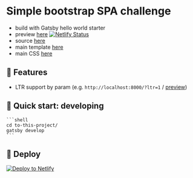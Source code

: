 # Simple bootstrap SPA challenge

- build with Gatsby hello world starter
- preview [here](https://fxbb.netlify.app) [![Netlify Status](https://api.netlify.com/api/v1/badges/f0ab988c-14fd-4e26-b87d-973cfd02c32b/deploy-status)](https://app.netlify.com/sites/fxbb/deploys)
- source [here](https://github.com/bunnywong/fxbb/tree/master/src)
- main template [here](https://github.com/bunnywong/fxbb/blob/master/src/pages/index.js)
- main CSS [here](https://github.com/bunnywong/fxbb/blob/master/src/style.css)

## 🚀 Features

- LTR support by param (e.g. `http://localhost:8000/?ltr=1` / [preview](https://fxbb.netlify.app?ltr=1))

## 🚀 Quick start: developing

    ```shell
    cd to-this-project/
    gatsby develop
    ```

## 💫 Deploy

[![Deploy to Netlify](https://www.netlify.com/img/deploy/button.svg)](https://app.netlify.com/start/deploy?repository=https://github.com/gatsbyjs/gatsby-starter-hello-world)
